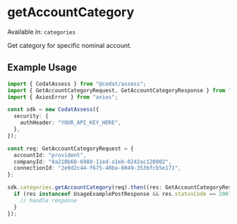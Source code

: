 # getAccountCategory
Available in: `categories`

Get category for specific nominal account.

## Example Usage
```typescript
import { CodatAssess } from "@codat/assess";
import { GetAccountCategoryRequest, GetAccountCategoryResponse } from "@codat/assess/dist/sdk/models/operations";
import { AxiosError } from "axios";

const sdk = new CodatAssess({
  security: {
    authHeader: "YOUR_API_KEY_HERE",
  },
});

const req: GetAccountCategoryRequest = {
  accountId: "provident",
  companyId: "8a210b68-6988-11ed-a1eb-0242ac120002",
  connectionId: "2e9d2c44-f675-40ba-8049-353bfcb5e171",
};

sdk.categories.getAccountCategory(req).then((res: GetAccountCategoryResponse | AxiosError) => {
  if (res instanceof UsageExamplePostResponse && res.statusCode == 200) {
    // handle response
  }
});
```